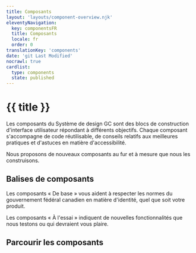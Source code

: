 ```yaml
---
title: Composants
layout: 'layouts/component-overview.njk'
eleventyNavigation:
  key: componentsFR
  title: Composants
  locale: fr
  order: 0
translationKey: 'components'
date: 'git Last Modified'
nocrawl: true
cardlist:
  type: components
  state: published
---
```


# {{ title }}

Les composants du Système de design GC sont des blocs de construction d'interface utilisateur répondant à différents objectifs. Chaque composant s'accompagne de code réutilisable, de conseils relatifs aux meilleures pratiques et d'astuces en matière d'accessibilité.

Nous proposons de nouveaux composants au fur et à mesure que nous les construisons.

## Balises de composants

Les composants « De base » vous aident à respecter les normes du gouvernement fédéral canadien en matière d'identité, quel que soit votre produit.

Les composants « À l'essai » indiquent de nouvelles fonctionnalités que nous testons ou qui devraient vous plaire.

## Parcourir les composants
